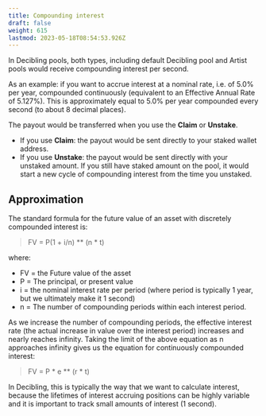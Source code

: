 ```yaml
---
title: Compounding interest
draft: false
weight: 615
lastmod: 2023-05-18T08:54:53.926Z
---
```


In Decibling pools, both types, including default Decibling pool and Artist pools would receive compounding interest per second.

As an example: if you want to accrue interest at a nominal rate, i.e. of 5.0% per year, compounded continuously (equivalent to an Effective Annual Rate of 5.127%). This is approximately equal to 5.0% per year compounded every second (to about 8 decimal places).

The payout would be transferred when you use the **Claim** or **Unstake**.
* If you use **Claim**: the payout would be sent directly to your staked wallet address.
* If you use **Unstake**: the payout would be sent directly with your unstaked amount. If you still have staked amount on the pool, it would start a new cycle of compounding interest from the time you unstaked.

## Approximation

The standard formula for the future value of an asset with discretely compounded interest is:

> FV = P(1 + i/n) ** (n * t)

where:

- FV = the Future value of the asset
- P = The principal, or present value
- i = the nominal interest rate per period (where period is typically 1 year, but we ultimately make it 1 second)
- n = The number of compounding periods within each interest period.

As we increase the number of compounding periods, the effective interest rate (the actual increase in value over the interest period) increases and nearly reaches infinity. Taking the limit of the above equation as n approaches infinity gives us the equation for continuously compounded interest:

> FV = P * e ** (r * t)

In Decibling, this is typically the way that we want to calculate interest, because the lifetimes of interest accruing positions can be highly variable and it is important to track small amounts of interest (1 second).
